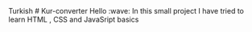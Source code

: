 <div dir="README.tr.md">
  Turkish
# Kur-converter
Hello :wave:
In this small project I have tried to learn HTML , CSS  and JavaSript basics

